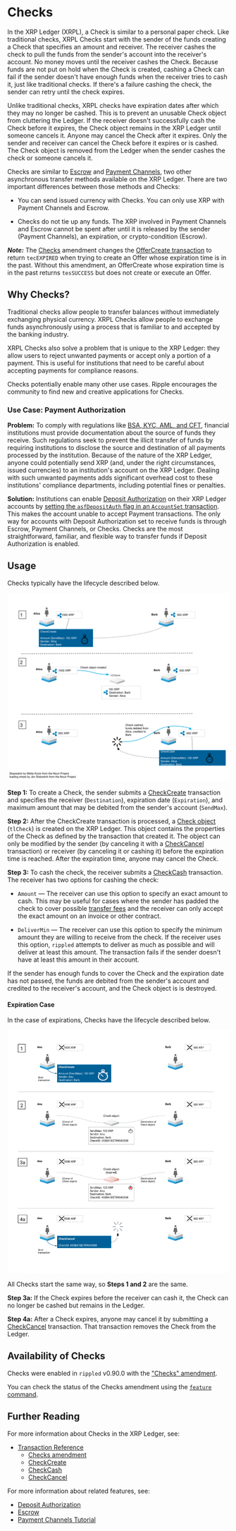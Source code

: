 # Checks

In the XRP Ledger (XRPL), a Check is similar to a personal paper check. Like traditional checks, XRPL Checks start with the sender of the funds creating a Check that specifies an amount and receiver. The receiver cashes the check to pull the funds from the sender's account into the receiver's account. No money moves until the receiver cashes the Check. Because funds are not put on hold when the Check is created, cashing a Check can fail if the sender doesn't have enough funds when the receiver tries to cash it, just like traditional checks. If there's a failure cashing the check, the sender can retry until the check expires.

Unlike traditional checks, XRPL checks have expiration dates after which they may no longer be cashed. This is to prevent an unusable Check object from cluttering the Ledger. If the receiver doesn't successfully cash the Check before it expires, the Check object remains in the XRP Ledger until someone cancels it. Anyone may cancel the Check after it expires. Only the sender and receiver can cancel the Check before it expires or is cashed. The Check object is removed from the Ledger when the sender cashes the check or someone cancels it.

Checks are similar to [Escrow](https://ripple.com/build/escrow/#escrow) and [Payment Channels](https://ripple.com/build/payment-channels-tutorial/), two other asynchronous transfer methods available on the XRP Ledger. There are two important differences between those methods and Checks:

* You can send issued currency with Checks. You can only use XRP with Payment Channels and Escrow.

* Checks do not tie up any funds. The XRP involved in Payment Channels and Escrow cannot be spent after until it is released by the sender (Payment Channels), an expiration, or crypto-condition (Escrow).


***Note:*** The [Checks](https://ripple.com/build/known-amendments/#checks) amendment changes the [OfferCreate transaction](https://ripple.com/build/transactions/#offercreate) to return `tecEXPIRED` when trying to create an Offer whose expiration time is in the past. Without this amendment, an OfferCreate whose expiration time is in the past returns `tesSUCCESS` but does not create or execute an Offer.

## Why Checks?

Traditional checks allow people to transfer balances without immediately exchanging physical currency. XRPL Checks allow people to exchange funds asynchronously using a process that is familiar to and accepted by the banking industry.

XRPL Checks also solve a problem that is unique to the XRP Ledger: they allow users to reject unwanted payments or accept only a portion of a payment. This is useful for institutions that need to be careful about accepting payments for compliance reasons.

Checks potentially enable many other use cases. Ripple encourages the community to find new and creative applications for Checks.


### Use Case: Payment Authorization

**Problem:** To comply with regulations like [BSA, KYC, AML, and CFT](https://ripple.com/build/gateway-guide/#gateway-compliance), financial institutions must provide documentation about the source of funds they receive. Such regulations seek to prevent the illicit transfer of funds by requiring institutions to disclose the source and destination of all payments processed by the institution. Because of the nature of the XRP Ledger, anyone could potentially send XRP (and, under the right circumstances, issued currencies) to an institution's account on the XRP Ledger. Dealing with such unwanted payments adds significant overhead cost to these institutions' compliance departments, including potential fines or penalties.

**Solution:** Institutions can enable [Deposit Authorization](https://ripple.com/build/deposit-authorization/#deposit-authorization) on their XRP Ledger accounts by [setting the `asfDepositAuth` flag in an `AccountSet` transaction](https://ripple.com/build/transactions/#accountset-flags). This makes the account unable to accept Payment transactions. The only way for accounts with Deposit Authorization set to receive funds is through Escrow, Payment Channels, or Checks. Checks are the most straightforward, familiar, and flexible way to transfer funds if Deposit Authorization is enabled.


## Usage

Checks typically have the lifecycle described below.

<!--{# Diagram sources: https://docs.google.com/drawings/d/1Ez8OZVB2TLH-b_kSFOAgfYqXlEQt4KaUBW6F3TJAv_Q/edit #}-->


[![Check flow diagram (successful cashing)](img/checks-happy_path.png)](img/checks-happy_path.png)

**Step 1:** To create a Check, the sender submits a [CheckCreate](https://ripple.com/build/transactions/#checkcreate) transaction and specifies the receiver (`Destination`), expiration date (`Expiration`), and maximum amount that may be debited from the sender's account (`SendMax`).


**Step 2:** After the CheckCreate transaction is processed, a [Check object](https://ripple.com/build/ledger-format/#check) (`tlCheck`) is created on the XRP Ledger. This object contains the properties of the Check as defined by the transaction that created it. The object can only be modified by the sender (by canceling it with a [CheckCancel](https://ripple.com/build/transactions/#checkcancel) transaction) or receiver (by canceling it or cashing it) before the expiration time is reached. After the expiration time, anyone may cancel the Check.

**Step 3:** To cash the check, the receiver submits a [CheckCash](https://ripple.com/build/transactions/#checkcash) transaction. The receiver has two options for cashing the check:

* `Amount` — The receiver can use this option to specify an exact amount to cash. This may be useful for cases where the sender has padded the check to cover possible [transfer fees](https://ripple.com/build/transfer-fees/) and the receiver can only accept the exact amount on an invoice or other contract.

* `DeliverMin` — The receiver can use this option to specify the minimum amount they are willing to receive from the check. If the receiver uses this option, `rippled` attempts to deliver as much as possible and will deliver at least this amount. The transaction fails if the sender doesn't have at least this amount in their account.

If the sender has enough funds to cover the Check and the expiration date has not passed, the funds are debited from the sender's account and credited to the receiver's account, and the Check object is is destroyed.



#### Expiration Case

In the case of expirations, Checks have the lifecycle described below.

<!--{# Diagram sources: https://docs.google.com/drawings/d/1JOgI3H5tpV1yasYe5WLrdxVXLhcQu0bhPfN0mzzS1YQ/edit #}-->


[![Check flow diagram (expiration)](img/checks-expiration.png)](img/checks-expiration.png)


All Checks start the same way, so **Steps 1 and 2** are the same.

**Step 3a:** If the Check expires before the receiver can cash it, the Check can no longer be cashed but remains in the Ledger.

**Step 4a:** After a Check expires, anyone may cancel it by submitting a [CheckCancel](https://ripple.com/build/transactions/#checkcancel) transaction. That transaction removes the Check from the Ledger.  



## Availability of Checks

Checks were enabled in `rippled` v0.90.0 with the  ["Checks" amendment](https://ripple.com/build/known-amendments/#checks).

You can check the status of the Checks amendment using the [`feature` command](https://ripple.com/build/rippled-apis/#feature).


## Further Reading

For more information about Checks in the XRP Ledger, see:

<!--{#TODO: add link to Checks tutorial#}-->

* [Transaction Reference](https://ripple.com/build/transactions/#transaction-types)
  * [Checks amendment](https://ripple.com/build/known-amendments/#checks)
  * [CheckCreate](https://ripple.com/build/transactions/#checkcreate)
  * [CheckCash](https://ripple.com/build/transactions/#checkcash)
  * [CheckCancel](https://ripple.com/build/transactions/#checkcancel)

For more information about related features, see:

* [Deposit Authorization](https://ripple.com/build/deposit-authorization/)
* [Escrow](https://ripple.com/build/escrow/)
* [Payment Channels Tutorial](https://ripple.com/build/payment-channels-tutorial/)
